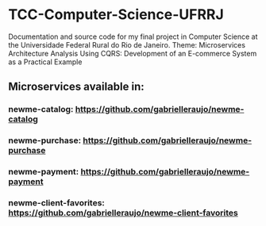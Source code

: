 # TCC-Computer-Science-UFRRJ
Documentation and source code for my final project in Computer Science at the Universidade Federal Rural do Rio de Janeiro.
Theme: Microservices Architecture Analysis Using CQRS: Development of an E-commerce System as a Practical Example

## Microservices available in:
### newme-catalog: https://github.com/gabrielleraujo/newme-catalog
### newme-purchase: https://github.com/gabrielleraujo/newme-purchase
### newme-payment: https://github.com/gabrielleraujo/newme-payment
### newme-client-favorites: https://github.com/gabrielleraujo/newme-client-favorites
